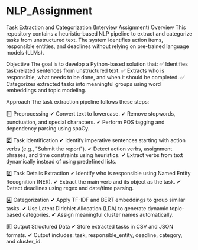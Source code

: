 # NLP_Assignment

Task Extraction and Categorization (Interview Assignment)
Overview
This repository contains a heuristic-based NLP pipeline to extract and categorize tasks from unstructured text. The system identifies action items, responsible entities, and deadlines without relying on pre-trained language models (LLMs).

Objective
The goal is to develop a Python-based solution that:
✅ Identifies task-related sentences from unstructured text.
✅ Extracts who is responsible, what needs to be done, and when it should be completed.
✅ Categorizes extracted tasks into meaningful groups using word embeddings and topic modeling.

Approach
The task extraction pipeline follows these steps:

1️⃣ Preprocessing
✔ Convert text to lowercase.
✔ Remove stopwords, punctuation, and special characters.
✔ Perform POS tagging and dependency parsing using spaCy.

2️⃣ Task Identification
✔ Identify imperative sentences starting with action verbs (e.g., "Submit the report").
✔ Detect action verbs, assignment phrases, and time constraints using heuristics.
✔ Extract verbs from text dynamically instead of using predefined lists.

3️⃣ Task Details Extraction
✔ Identify who is responsible using Named Entity Recognition (NER).
✔ Extract the main verb and its object as the task.
✔ Detect deadlines using regex and date/time parsing.

4️⃣ Categorization
✔ Apply TF-IDF and BERT embeddings to group similar tasks.
✔ Use Latent Dirichlet Allocation (LDA) to generate dynamic topic-based categories.
✔ Assign meaningful cluster names automatically.

5️⃣ Output Structured Data
✔ Store extracted tasks in CSV and JSON formats.
✔ Output includes: task, responsible_entity, deadline, category, and cluster_id.
